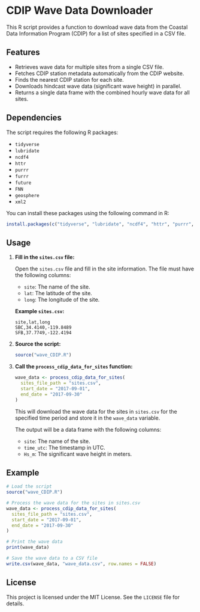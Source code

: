 # CDIP Wave Data Downloader

This R script provides a function to download wave data from the Coastal Data Information Program (CDIP) for a list of sites specified in a CSV file.

## Features

-   Retrieves wave data for multiple sites from a single CSV file.
-   Fetches CDIP station metadata automatically from the CDIP website.
-   Finds the nearest CDIP station for each site.
-   Downloads hindcast wave data (significant wave height) in parallel.
-   Returns a single data frame with the combined hourly wave data for all sites.

## Dependencies

The script requires the following R packages:

-   `tidyverse`
-   `lubridate`
-   `ncdf4`
-   `httr`
-   `purrr`
-   `furrr`
-   `future`
-   `FNN`
-   `geosphere`
-   `xml2`

You can install these packages using the following command in R:

```R
install.packages(c("tidyverse", "lubridate", "ncdf4", "httr", "purrr", "furrr", "future", "FNN", "geosphere", "xml2"))
```

## Usage

1.  **Fill in the `sites.csv` file:**

    Open the `sites.csv` file and fill in the site information. The file must have the following columns:

    -   `site`: The name of the site.
    -   `lat`: The latitude of the site.
    -   `long`: The longitude of the site.

    **Example `sites.csv`:**

    ```csv
    site,lat,long
    SBC,34.4140,-119.8489
    SFB,37.7749,-122.4194
    ```

2.  **Source the script:**

    ```R
    source("wave_CDIP.R")
    ```

3.  **Call the `process_cdip_data_for_sites` function:**

    ```R
    wave_data <- process_cdip_data_for_sites(
      sites_file_path = "sites.csv",
      start_date = "2017-09-01",
      end_date = "2017-09-30"
    )
    ```

    This will download the wave data for the sites in `sites.csv` for the specified time period and store it in the `wave_data` variable.

    The output will be a data frame with the following columns:

    -   `site`: The name of the site.
    -   `time_utc`: The timestamp in UTC.
    -   `Hs_m`: The significant wave height in meters.

## Example

```R
# Load the script
source("wave_CDIP.R")

# Process the wave data for the sites in sites.csv
wave_data <- process_cdip_data_for_sites(
  sites_file_path = "sites.csv",
  start_date = "2017-09-01",
  end_date = "2017-09-30"
)

# Print the wave data
print(wave_data)

# Save the wave data to a CSV file
write.csv(wave_data, "wave_data.csv", row.names = FALSE)
```

## License

This project is licensed under the MIT License. See the `LICENSE` file for details.
